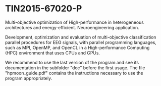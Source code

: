 # TIN2015-67020-P
Multi-objective optimization of High-performance in heterogeneous architectures and energy-efficient. Neuroengineering application.

Development, optimization and evaluation of multi-objective classification parallel procedures for EEG signals, with parallel programming languages, such as MPI, OpenMP, and OpenCL in a High-performance Computing (HPC) environment that uses CPUs and GPUs.

We recommend to use the last version of the program and see its documentation in the subfolder "doc" before the first usage. The file "hpmoon_guide.pdf" contains the instructions necessary to use the program appropriately.
